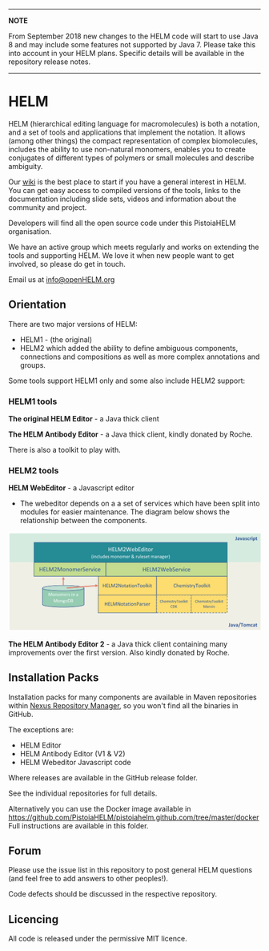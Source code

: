 ___
**NOTE**

From September 2018 new changes to the HELM code will start to use Java 8 and may include some features not supported by Java 7. Please take this into account in your HELM plans. Specific details will be available in the repository release notes. 

___


# HELM #


HELM (hierarchical editing language for macromolecules) is both a notation, and a set of tools and applications that implement the notation. It allows (among other things) the compact representation of complex biomolecules, includes the ability to use non-natural monomers, enables you to create conjugates of different types of polymers or small molecules and describe ambiguity. 

Our [wiki](http://www.wiki.openHELM.org) is the best place to start if you have a general interest in HELM. You can get easy access to compiled versions of the tools, links to the documentation including slide sets, videos and information about the community and project. 

Developers will find all the open source code under this PistoiaHELM organisation. 

We have an active group which meets regularly and works on extending the tools and supporting HELM. We love it when new people want to get involved, so please do get in touch. 

Email us at info@openHELM.org  


## Orientation  ##

There are two major versions of HELM:

- HELM1 - (the original)
- HELM2 which added the ability to define ambiguous components, connections and compositions as well as more complex annotations and groups. 

Some tools support HELM1 only and some also include HELM2 support:

### HELM1 tools ###

**The original HELM Editor** - a Java thick client 

**The HELM Antibody Editor** - a Java thick client, kindly donated by Roche. 

There is also a toolkit to play with.  


### HELM2 tools ###


**HELM WebEditor** - a Javascript editor 

- The webeditor depends on a a set of services which have been split into modules for easier maintenance. The diagram below shows the relationship between the components. 


![](https://github.com/ClairePA/pistoiahelm.github.com/blob/master/images/ArchitectureOverview.png?raw=true)


**The HELM Antibody Editor 2** - a Java thick client containing many improvements over the first version. Also kindly donated by Roche. 




## Installation Packs ##

Installation packs for many components are available in Maven repositories within [Nexus Repository Manager](https://oss.sonatype.org/#nexus-search;quick~org.pistoiaalliance.helm), so you won't find all the binaries in GitHub. 

The exceptions are:

- HELM Editor
- HELM Antibody Editor (V1 & V2)
- HELM Webeditor Javascript code

Where releases are available in the GitHub release folder. 

See the individual repositories for full details. 

Alternatively you can use the Docker image available in https://github.com/PistoiaHELM/pistoiahelm.github.com/tree/master/docker
Full instructions are available in this folder.  

## Forum ##

Please use the issue list in this repository to post general HELM questions (and feel free to add answers to other peoples!). 

Code defects should be discussed in the respective repository.



## Licencing ##

All code is released under the permissive MIT licence.  
